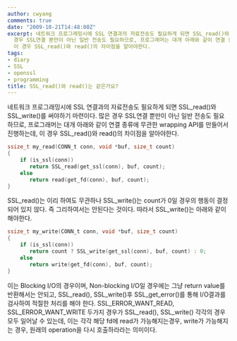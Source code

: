```yaml
---
author: cwyang
comments: true
date: "2009-10-21T14:48:00Z"
excerpt: 네트워크 프로그래밍시에 SSL 연결과의 자료전송도 필요하게 되면 SSL_read()와 SSL_write()를 써야하기 마련이다. 많은
  경우 SSL연결 뿐만이 아닌 일반 전송도 필요하므로, 프로그래머는 대개 아래와 같이 연결 종류에 무관한 wrapping API를 만들어서 진행하는데,
  이 경우 SSL_read()와 read()의 차이점을 알아야한다.
tags:
- diary
- SSL
- openssl
- programming
title: SSL_read()와 read()는 같은가요?
---
```

네트워크 프로그래밍시에 SSL 연결과의 자료전송도 필요하게 되면 SSL_read()와 SSL_write()를 써야하기 마련이다. 많은 경우 SSL연결 뿐만이 아닌 일반 전송도 필요하므로, 프로그래머는 대개 아래와 같이 연결 종류에 무관한 wrapping API를 만들어서 진행하는데, 이 경우 SSL_read()와 read()의 차이점을 알아야한다.

```c
ssize_t my_read(CONN_t conn, void *buf, size_t count)
{
	if (is_ssl(conn))
	   return SSL_read(get_ssl(conn), buf, count);
	else
	   return read(get_fd(conn), buf, count);
} 
```

SSL_read()는 이리 하여도 무관하나 SSL_write()는 count가 0일 경우의 행동이 결정되어 있지 않다. 즉 그리하여서는 안된다는 것이다. 따라서 SSL_write()는 아래와 같이해야한다.

```c
ssize_t my_write(CONN_t conn, void *buf, size_t count)
{
	if (is_ssl(conn))
	   return count ? SSL_write(get_ssl(conn), buf, count) : 0;
	else
	   return write(get_fd(conn), buf, count);
} 
```

이는 Blocking I/O의 경우이며, Non-blocking I/O일 경우에는 그냥 return value를 반환해서는 안되고, SSL_read(), SSL_write()후 SSL_get_error()를 통해 I/O결과를 검사하여 적절한 처리를 해야 한다. SSL_ERROR_WANT_READ, SSL_ERROR_WANT_WRITE 두가지 경우가 SSL_read(), SSL_write() 각각의 경우 모두 일어날 수 있는데, 이는 각각 해당 fd에 read가 가능해지는경우, write가 가능해지는 경우, 원래의 operation을 다시 호출하라라는 의미이다.

